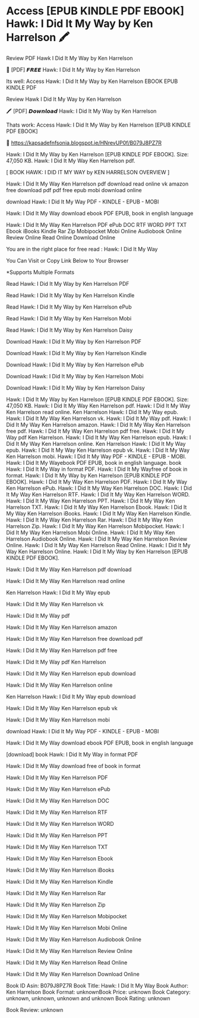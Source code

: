 # Access [EPUB KINDLE PDF EBOOK] Hawk: I Did It My Way by  Ken Harrelson 🖍️
Review PDF Hawk I Did It My Way by Ken Harrelson

📮 [PDF] 𝙁𝙍𝙀𝙀 Hawk: I Did It My Way by Ken Harrelson

Its well: Access Hawk: I Did It My Way by Ken Harrelson EBOOK EPUB KINDLE PDF


Review Hawk I Did It My Way by Ken Harrelson

🖍️ [PDF] 𝘿𝙤𝙬𝙣𝙡𝙤𝙖𝙙 Hawk: I Did It My Way by Ken Harrelson

Thats work: Access Hawk: I Did It My Way by Ken Harrelson [EPUB KINDLE PDF EBOOK]



📢 https://kapsadefnfsonia.blogspot.ie/HNrevUP0f/B079J8PZ7R



Hawk: I Did It My Way by Ken Harrelson [EPUB KINDLE PDF EBOOK]. Size: 47,050 KB. Hawk: I Did It My Way Ken Harrelson pdf.

[ BOOK HAWK: I DID IT MY WAY by KEN HARRELSON OVERVIEW ]

Hawk: I Did It My Way Ken Harrelson pdf download read online vk amazon free download pdf pdf free epub mobi download online

download Hawk: I Did It My Way PDF - KINDLE - EPUB - MOBI

Hawk: I Did It My Way download ebook PDF EPUB, book in english language

Hawk: I Did It My Way Ken Harrelson PDF ePub DOC RTF WORD PPT TXT Ebook iBooks Kindle Rar Zip Mobipocket Mobi Online Audiobook Online Review Online Read Online Download Online

You are in the right place for free read : Hawk: I Did It My Way

You Can Visit or Copy Link Below to Your Browser

*Supports Multiple Formats

Read Hawk: I Did It My Way by Ken Harrelson PDF

Read Hawk: I Did It My Way by Ken Harrelson Kindle

Read Hawk: I Did It My Way by Ken Harrelson ePub

Read Hawk: I Did It My Way by Ken Harrelson Mobi

Read Hawk: I Did It My Way by Ken Harrelson Daisy

Download Hawk: I Did It My Way by Ken Harrelson PDF

Download Hawk: I Did It My Way by Ken Harrelson Kindle

Download Hawk: I Did It My Way by Ken Harrelson ePub

Download Hawk: I Did It My Way by Ken Harrelson Mobi

Download Hawk: I Did It My Way by Ken Harrelson Daisy

Hawk: I Did It My Way by Ken Harrelson [EPUB KINDLE PDF EBOOK]. Size: 47,050 KB. Hawk: I Did It My Way Ken Harrelson pdf. Hawk: I Did It My Way Ken Harrelson read online. Ken Harrelson Hawk: I Did It My Way epub. Hawk: I Did It My Way Ken Harrelson vk. Hawk: I Did It My Way pdf. Hawk: I Did It My Way Ken Harrelson amazon. Hawk: I Did It My Way Ken Harrelson free pdf. Hawk: I Did It My Way Ken Harrelson pdf free. Hawk: I Did It My Way pdf Ken Harrelson. Hawk: I Did It My Way Ken Harrelson epub. Hawk: I Did It My Way Ken Harrelson online. Ken Harrelson Hawk: I Did It My Way epub. Hawk: I Did It My Way Ken Harrelson epub vk. Hawk: I Did It My Way Ken Harrelson mobi. Hawk: I Did It My Way PDF - KINDLE - EPUB - MOBI. Hawk: I Did It My Wayebook PDF EPUB, book in english language. book Hawk: I Did It My Way in format PDF. Hawk: I Did It My Wayfree of book in format. Hawk: I Did It My Way by Ken Harrelson [EPUB KINDLE PDF EBOOK]. Hawk: I Did It My Way Ken Harrelson PDF. Hawk: I Did It My Way Ken Harrelson ePub. Hawk: I Did It My Way Ken Harrelson DOC. Hawk: I Did It My Way Ken Harrelson RTF. Hawk: I Did It My Way Ken Harrelson WORD. Hawk: I Did It My Way Ken Harrelson PPT. Hawk: I Did It My Way Ken Harrelson TXT. Hawk: I Did It My Way Ken Harrelson Ebook. Hawk: I Did It My Way Ken Harrelson iBooks. Hawk: I Did It My Way Ken Harrelson Kindle. Hawk: I Did It My Way Ken Harrelson Rar. Hawk: I Did It My Way Ken Harrelson Zip. Hawk: I Did It My Way Ken Harrelson Mobipocket. Hawk: I Did It My Way Ken Harrelson Mobi Online. Hawk: I Did It My Way Ken Harrelson Audiobook Online. Hawk: I Did It My Way Ken Harrelson Review Online. Hawk: I Did It My Way Ken Harrelson Read Online. Hawk: I Did It My Way Ken Harrelson Online. Hawk: I Did It My Way by Ken Harrelson [EPUB KINDLE PDF EBOOK].

Hawk: I Did It My Way Ken Harrelson pdf download

Hawk: I Did It My Way Ken Harrelson read online

Ken Harrelson Hawk: I Did It My Way epub

Hawk: I Did It My Way Ken Harrelson vk

Hawk: I Did It My Way pdf

Hawk: I Did It My Way Ken Harrelson amazon

Hawk: I Did It My Way Ken Harrelson free download pdf

Hawk: I Did It My Way Ken Harrelson pdf free

Hawk: I Did It My Way pdf Ken Harrelson

Hawk: I Did It My Way Ken Harrelson epub download

Hawk: I Did It My Way Ken Harrelson online

Ken Harrelson Hawk: I Did It My Way epub download

Hawk: I Did It My Way Ken Harrelson epub vk

Hawk: I Did It My Way Ken Harrelson mobi

download Hawk: I Did It My Way PDF - KINDLE - EPUB - MOBI

Hawk: I Did It My Way download ebook PDF EPUB, book in english language

[download] book Hawk: I Did It My Way in format PDF

Hawk: I Did It My Way download free of book in format

Hawk: I Did It My Way Ken Harrelson PDF

Hawk: I Did It My Way Ken Harrelson ePub

Hawk: I Did It My Way Ken Harrelson DOC

Hawk: I Did It My Way Ken Harrelson RTF

Hawk: I Did It My Way Ken Harrelson WORD

Hawk: I Did It My Way Ken Harrelson PPT

Hawk: I Did It My Way Ken Harrelson TXT

Hawk: I Did It My Way Ken Harrelson Ebook

Hawk: I Did It My Way Ken Harrelson iBooks

Hawk: I Did It My Way Ken Harrelson Kindle

Hawk: I Did It My Way Ken Harrelson Rar

Hawk: I Did It My Way Ken Harrelson Zip

Hawk: I Did It My Way Ken Harrelson Mobipocket

Hawk: I Did It My Way Ken Harrelson Mobi Online

Hawk: I Did It My Way Ken Harrelson Audiobook Online

Hawk: I Did It My Way Ken Harrelson Review Online

Hawk: I Did It My Way Ken Harrelson Read Online

Hawk: I Did It My Way Ken Harrelson Download Online

Book ID Asin: B079J8PZ7R
Book Title: Hawk: I Did It My Way
Book Author: Ken Harrelson
Book Format: unknownBook Price: unknown
Book Category: unknown, unknown, unknown and unknown
Book Rating: unknown

Book Review: unknown
